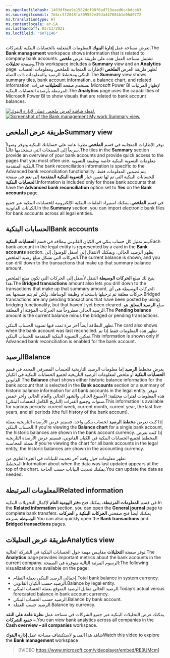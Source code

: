 ```yaml
---
ms.openlocfilehash: 1403dfbea9e1582dcf08f6ad719eaad6ccbdcab3
ms.sourcegitcommit: 7d4cc5f2048fa309552e39da447684b1d06d0772
ms.translationtype: HT
ms.contentlocale: ar-SA
ms.lasthandoff: 03/13/2021
ms.locfileid: "6071146"
---
```

<span data-ttu-id="dfecc-101">تعرض مساحة عمل **إدارة البنوك** المعلومات المتعلقة بالحسابات البنكية للشركات.</span><span class="sxs-lookup"><span data-stu-id="dfecc-101">The **Bank management** workspace shows information that is related to company bank accounts.</span></span> <span data-ttu-id="dfecc-102">تشتمل مساحة العمل هذه على طريقة عرض **ملخص** وصفحة **تحليلات**.</span><span class="sxs-lookup"><span data-stu-id="dfecc-102">This workspace includes a **Summary** view and an **Analytics** page.</span></span> <span data-ttu-id="dfecc-103">تُظهر طريقة العرض **الملخص** الإطارات المتجانبة للملخص ومعلومات الحساب البنكي ومخطط الرصيد والمعلومات ذات الصلة.</span><span class="sxs-lookup"><span data-stu-id="dfecc-103">The **Summary** view shows summary tiles, bank account information, a balance chart, and related information.</span></span> <span data-ttu-id="dfecc-104">تستخدم صفحة **التحليلات** قدرات Microsoft Power BI لإظهار المرئيات المرتبطة بأرصدة الحسابات البنكية.</span><span class="sxs-lookup"><span data-stu-id="dfecc-104">The **Analytics** page uses the capabilities of Microsoft Power BI to show visuals that are related to bank account balances.</span></span>
 
<span data-ttu-id="dfecc-105">[ ![لقطة شاشة لعرض ملخص عملي لإدارة البنوك.](../media/summary-view-1.png) ](../media/summary-view-1.png#lightbox)</span><span class="sxs-lookup"><span data-stu-id="dfecc-105">[ ![Screenshot of the Bank management My work Summary view.](../media/summary-view-1.png) ](../media/summary-view-1.png#lightbox)</span></span>

## <a name="summary-view"></a><span data-ttu-id="dfecc-106">طريقة عرض الملخص</span><span class="sxs-lookup"><span data-stu-id="dfecc-106">Summary view</span></span> 

<span data-ttu-id="dfecc-107">توفر الإطارات المتجانبة في قسم **الملخص** نظرة عامة على حساباتك البنكية وتوفر وصولاً سريعاً إلى الصفحات التي تستخدمها غالباً.</span><span class="sxs-lookup"><span data-stu-id="dfecc-107">The tiles in the **Summary** section provide an overview of your bank accounts and provide quick access to the pages that you most often use.</span></span> <span data-ttu-id="dfecc-108">معلومات التسوية البنكية خاصة بوظيفة التسوية البنكية المتقدمة.</span><span class="sxs-lookup"><span data-stu-id="dfecc-108">The bank reconciliation information is specific to the Advanced bank reconciliation functionality.</span></span> <span data-ttu-id="dfecc-109">يتم تضمين المعلومات فقط للحسابات البنكية التي تم لها تعيين خيار **التسوية البنكية المتقدمة** إلى **نعم** في صفحة **الحسابات البنكية**.</span><span class="sxs-lookup"><span data-stu-id="dfecc-109">Information is included only for those bank accounts that have the **Advanced bank reconciliation** option set to **Yes** on the **Bank accounts** page.</span></span> 

<span data-ttu-id="dfecc-110">في قسم **الملخص**، يمكنك استيراد الملفات البنكية الإلكترونية للحسابات البنكية عبر جميع الكيانات القانونية.</span><span class="sxs-lookup"><span data-stu-id="dfecc-110">In the **Summary** section, you can import electronic bank files for bank accounts across all legal entities.</span></span>
 
## <a name="bank-accounts"></a><span data-ttu-id="dfecc-111">الحسابات البنكية</span><span class="sxs-lookup"><span data-stu-id="dfecc-111">Bank accounts</span></span> 

<span data-ttu-id="dfecc-112">يتم تمثيل كل حساب بنكي في الكيان القانوني ببطاقة في قسم **الحسابات البنكية**.</span><span class="sxs-lookup"><span data-stu-id="dfecc-112">Each bank account in the legal entity is represented by a card in the **Bank accounts** section.</span></span> <span data-ttu-id="dfecc-113">يظهر الرصيد الحالي، ويمكنك الانتقال إلى أسفل للوصول إلى الحركات التي تشكل مبلغ رصيد الملخص.</span><span class="sxs-lookup"><span data-stu-id="dfecc-113">The current balance is shown, and you can drill down to the transactions that make up that summary balance amount.</span></span> 

<span data-ttu-id="dfecc-114">يتيح لك مبلغ **الحركات الوسيطة** التنقل لأسفل إلى الحركات التي تكون مبلغ الملخص هذا.</span><span class="sxs-lookup"><span data-stu-id="dfecc-114">The **Bridged transactions** amount also lets you drill down to the transactions that make up that summary amount.</span></span> <span data-ttu-id="dfecc-115">الحركات الوسيطة هي أي حركات معلقة تم ترحيلها باستخدام وظيفة الوساطة، ولكن لم يتم مسحها بعد.</span><span class="sxs-lookup"><span data-stu-id="dfecc-115">Bridged transactions are any pending transactions that have been posted by using bridging functionality, but that haven't yet been cleared.</span></span> <span data-ttu-id="dfecc-116">مبلغ **الرصيد المعلق** هو الرصيد الحالي مطروحاً منه الحركات المؤقتة أو المعلقة.</span><span class="sxs-lookup"><span data-stu-id="dfecc-116">The **Pending balance** amount is the current balance minus the bridged or pending transactions.</span></span>

<span data-ttu-id="dfecc-117">تظهر البطاقة أيضاً آخر مرة تمت فيها تسوية الحساب البنكي.</span><span class="sxs-lookup"><span data-stu-id="dfecc-117">The card also shows when the bank account was last reconciled.</span></span> <span data-ttu-id="dfecc-118">تظهر هذه المعلومات فقط إذا تم تمكين التسوية البنكية المتقدمة للحساب البنكي.</span><span class="sxs-lookup"><span data-stu-id="dfecc-118">This information is shown only if Advanced bank reconciliation is enabled for the bank account.</span></span>

## <a name="balance"></a><span data-ttu-id="dfecc-119">الرصيد</span><span class="sxs-lookup"><span data-stu-id="dfecc-119">Balance</span></span> 

<span data-ttu-id="dfecc-120">يعرض مخطط **الرصيد** إما معلومات الرصيد التاريخية للحساب المصرفي المحدد في قسم  **الحسابات البنكية** أو ملخص لمعلومات الرصيد التاريخية لجميع الحسابات البنكية في الكيان القانوني.</span><span class="sxs-lookup"><span data-stu-id="dfecc-120">The **Balance** chart shows either historic balance information for the bank account that is selected in the **Bank accounts** section or a summary of historic balance information for all bank accounts in the legal entity.</span></span> <span data-ttu-id="dfecc-121">تتوفر هذه المعلومات لفترات مختلفة: الأسبوع الحالي والشهر الحالي والعام الحالي وآخر خمس سنوات وجميع الفترات (التاريخ الكامل للحساب البنكي).</span><span class="sxs-lookup"><span data-stu-id="dfecc-121">This information is available for various periods: current week, current month, current year, the last five years, and all periods (the full history of the bank account).</span></span>

<span data-ttu-id="dfecc-122">إذا كنت تعرض **مخطط الرصيد** لحساب بنكي واحد، فسيتم عرض الأرصدة التاريخية بعملة الحساب البنكي.</span><span class="sxs-lookup"><span data-stu-id="dfecc-122">If you're viewing the **Balance chart** for a single bank account, the historic balances are shown in the bank account currency.</span></span> <span data-ttu-id="dfecc-123">إذا كنت تعرض المخطط لجميع الحسابات البنكية في الكيان القانوني، فسيتم عرض الأرصدة التاريخية بعملة المحاسبة.</span><span class="sxs-lookup"><span data-stu-id="dfecc-123">If you're viewing the chart for all bank accounts in the legal entity, the historic balances are shown in the accounting currency.</span></span>

<span data-ttu-id="dfecc-124">تظهر معلومات حول وقت آخر تحديث للبيانات في الجزء العلوي من المخطط.</span><span class="sxs-lookup"><span data-stu-id="dfecc-124">Information about when the data was last updated appears at the top of the chart.</span></span> <span data-ttu-id="dfecc-125">يمكنك تحديث البيانات حسب الحاجة.</span><span class="sxs-lookup"><span data-stu-id="dfecc-125">You can update the data as needed.</span></span>

## <a name="related-information"></a><span data-ttu-id="dfecc-126">المعلومات المرتبطة</span><span class="sxs-lookup"><span data-stu-id="dfecc-126">Related information</span></span> 

<span data-ttu-id="dfecc-127">في قسم **المعلومات المرتبطة**، يمكنك فتح **دفتر اليومية العام** لإكمال التحويلات البنكية.</span><span class="sxs-lookup"><span data-stu-id="dfecc-127">In the **Related information** section, you can open the **General journal** page to complete bank transfers.</span></span> <span data-ttu-id="dfecc-128">يمكنك أيضاً فتح صفحتي **الحركات البنكية** و **الحركات الوسيطة** بسرعة.</span><span class="sxs-lookup"><span data-stu-id="dfecc-128">You can also quickly open the **Bank transactions** and **Bridged transactions** pages.</span></span>
 
## <a name="analytics-view"></a><span data-ttu-id="dfecc-129">طريقة عرض التحليلات</span><span class="sxs-lookup"><span data-stu-id="dfecc-129">Analytics view</span></span> 

<span data-ttu-id="dfecc-130">توفر صفحة **التحليلات** مقاييس مهمة حول الحسابات البنكية في الشركة الحالية.</span><span class="sxs-lookup"><span data-stu-id="dfecc-130">The **Analytics** page provides important metrics about the bank accounts in the current company.</span></span> <span data-ttu-id="dfecc-131">الرسوم المرئية التالية متوفرة في الصفحة:</span><span class="sxs-lookup"><span data-stu-id="dfecc-131">The following visualizations are available on the page:</span></span>

- <span data-ttu-id="dfecc-132">إجمالي الرصيد البنكي بعملة النظام.</span><span class="sxs-lookup"><span data-stu-id="dfecc-132">Total bank balance in system currency.</span></span>
- <span data-ttu-id="dfecc-133">الرصيد حسب الكيان القانوني.</span><span class="sxs-lookup"><span data-stu-id="dfecc-133">Balance by legal entity.</span></span>
- <span data-ttu-id="dfecc-134">الرصيد الحالي مقابل الرصيد المتوقع بعملة الحساب البنكي.</span><span class="sxs-lookup"><span data-stu-id="dfecc-134">Today’s actual versus forecasted balance in bank account currency.</span></span>
- <span data-ttu-id="dfecc-135">الرصيد حسب الحساب البنكي.</span><span class="sxs-lookup"><span data-stu-id="dfecc-135">Balance by bank account.</span></span>
- <span data-ttu-id="dfecc-136">الرصيد حسب العملة.</span><span class="sxs-lookup"><span data-stu-id="dfecc-136">Balance by currency.</span></span>

<span data-ttu-id="dfecc-137">يمكنك عرض التحليلات البنكية عبر جميع الشركات في مساحة عمل **نظرة عامة على النقد – جميع الشركات**.</span><span class="sxs-lookup"><span data-stu-id="dfecc-137">You can view bank analytics across all companies in the **Cash overview – all companies** workspace.</span></span>

<span data-ttu-id="dfecc-138">شاهد هذا الفيديو لاستكشاف مساحة عمل **إدارة البنوك**</span><span class="sxs-lookup"><span data-stu-id="dfecc-138">Watch this video to explore the **Bank management** workspace</span></span>
 > [!VIDEO https://www.microsoft.com/videoplayer/embed/RE3UMcm]